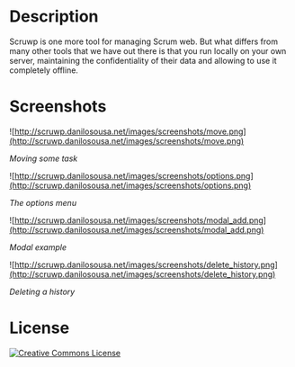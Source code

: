 # Description #
Scruwp is one more tool for managing Scrum web. But what differs from many other tools that we have out there is that you run locally on your own server, maintaining the confidentiality of their data and allowing to use it completely offline.

# Screenshots #

![http://scruwp.danilosousa.net/images/screenshots/move.png](http://scruwp.danilosousa.net/images/screenshots/move.png)

_Moving some task_

![http://scruwp.danilosousa.net/images/screenshots/options.png](http://scruwp.danilosousa.net/images/screenshots/options.png)

_The options menu_

![http://scruwp.danilosousa.net/images/screenshots/modal_add.png](http://scruwp.danilosousa.net/images/screenshots/modal_add.png)

_Modal example_

![http://scruwp.danilosousa.net/images/screenshots/delete_history.png](http://scruwp.danilosousa.net/images/screenshots/delete_history.png)

_Deleting a history_

# License #

<a href='http://creativecommons.org/licenses/by-nc-sa/2.5/br/'><img src='http://i.creativecommons.org/l/by-nc-sa/2.5/br/88x31.png' alt='Creative Commons License' /></a>